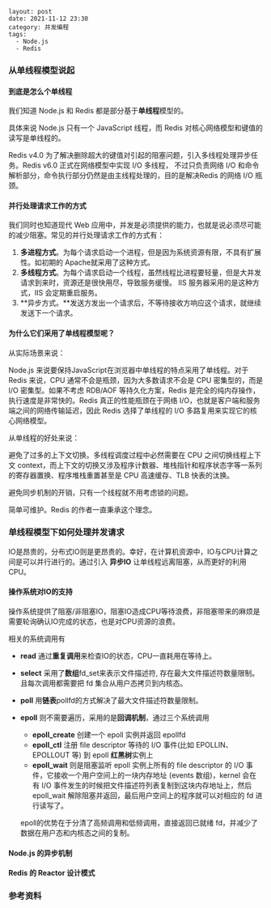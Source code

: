 ```
layout: post
date: 2021-11-12 23:30
category: 并发编程
tags:
  - Node.js
  - Redis
```

### 从单线程模型说起

#### 到底是怎么个单线程

我们知道 Node.js 和 Redis 都是部分基于**单线程**模型的。

具体来说 Node.js 只有一个 JavaScript 线程，而 Redis 对核心网络模型和键值的读写是单线程的。

Redis v4.0 为了解决删除超大的键值对引起的阻塞问题，引入多线程处理异步任务。Redis v6.0 正式在网络模型中实现 I/O 多线程， 不过只负责网络 I/O 和命令解析部分，命令执行部分仍然是由主线程处理的，目的是解决Redis  的网络 I/O 瓶颈。

#### 并行处理请求工作的方式

我们同时也知道现代 Web 应用中，并发是必须提供的能力，也就是说必须尽可能的减少阻塞。常见的并行处理请求工作的方式有：

1. **多进程方式**。为每个请求启动一个进程，但是因为系统资源有限，不具有扩展性。如初期的 Apache就采用了这种方式。 
2. **多线程方式**。为每个请求启动一个线程，虽然线程比进程要轻量，但是大并发请求到来时，资源还是很快用尽，导致服务缓慢。 IIS 服务器采用的是这种方式，IIS 会定期重启服务。
3. **异步方式。**发送方发出一个请求后，不等待接收方响应这个请求，就继续发送下一个请求。

#### 为什么它们采用了单线程模型呢？

从实际场景来说：

Node.js 来说要保持JavaScript在浏览器中单线程的特点采用了单线程。对于Redis 来说，CPU 通常不会是瓶颈，因为大多数请求不会是 CPU 密集型的，而是 I/O 密集型。如果不考虑 RDB/AOF 等持久化方案，Redis 是完全的纯内存操作，执行速度是非常快的。Redis 真正的性能瓶颈在于网络 I/O，也就是客户端和服务端之间的网络传输延迟，因此 Redis 选择了单线程的 I/O 多路复用来实现它的核心网络模型。

从单线程的好处来说：

避免了过多的上下文切换。多线程调度过程中必然需要在 CPU 之间切换线程上下文 context，而上下文的切换又涉及程序计数器、堆栈指针和程序状态字等一系列的寄存器置换、程序堆栈重置甚至是 CPU 高速缓存、TLB 快表的汰换。

避免同步机制的开销，只有一个线程就不用考虑锁的问题。

简单可维护。Redis 的作者一直秉承这个理念。

### 单线程模型下如何处理并发请求

IO是昂贵的，分布式IO则是更昂贵的。幸好，在计算机资源中，IO与CPU计算之间是可以并行进行的。通过引入 **异步IO** 让单线程远离阻塞，从而更好的利用CPU。

#### 操作系统对IO的支持

操作系统提供了阻塞/非阻塞IO，阻塞IO造成CPU等待浪费，非阻塞带来的麻烦是需要轮询确认IO完成的状态，也是对CPU资源的浪费。

相关的系统调用有

- **read** 通过**重复调用**来检查IO的状态，CPU一直耗用在等待上。

- **select** 采用了**数组**fd_set来表示文件描述符, 存在最大文件描述符数量限制。且每次调用都需要把 fd 集合从用户态拷贝到内核态。

- **poll** 用**链表**pollfd的方式解决了最大文件描述符数量限制。

- **epoll** 则不需要遍历，采用的是**回调机制**，通过三个系统调用

  - **epoll_create** 创建一个 epoll 实例并返回 epollfd
  - **epoll_ctl** 注册 file descriptor 等待的 I/O 事件(比如 EPOLLIN、EPOLLOUT 等) 到 epoll **红黑树**实例上
  - **epoll_wait** 则是阻塞监听 epoll 实例上所有的 file descriptor 的 I/O 事件，它接收一个用户空间上的一块内存地址 (events 数组)，kernel 会在有 I/O 事件发生的时候把文件描述符列表复制到这块内存地址上，然后 epoll_wait 解除阻塞并返回，最后用户空间上的程序就可以对相应的 fd 进行读写了。

  epoll的优势在于分清了高频调用和低频调用，直接返回已就绪 fd，并减少了数据在用户态和内核态之间的复制。

#### Node.js 的异步机制



#### Redis 的 Reactor 设计模式



### 参考资料

